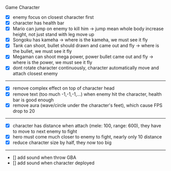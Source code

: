 Game Character
- [x] enemy focus on closest character first
- [x] character has health bar
- [x] Mario can jump on enemy to kill him -> jump mean whole body increase height, not just stand with leg move up
- [x] Songoku has kameha -> where is the kameha, we must see it fly
- [x] Tank can shoot, bullet should drawn and came out and fly -> where is the bullet, we must see it fly
- [x] Megaman can shoot mega power, power bullet came out and fly -> where is the power, we must see it fly
- [x] dont rotate character continuously, character automatically move and attach closest enemy
--------------------------------------------
- [x] remove complex effect on top of character head
- [x] remove text (too much -1,-1,-1,...) when enemy hit the character, health bar is good enough
- [x] remove aura (wave/circle under the character's feet), which cause FPS drop to 20
--------------------------------------------
- [x] character has distance when attach (mele: 100, range: 600), they have to move to next enemy to fight
- [x] hero must come much closer to enemy to fight, nearly only 10 distance
- [x] reduce character size by half, they now too big

--------------------------------------------
- [] add sound when throw GBA
- [] add sound when character deployed